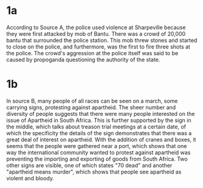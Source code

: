 # 1a
According to Source A, the police used violence at Sharpeville because they were first attacked by mob of Bantu. There was a crowd of 20,000 bantu that surrounded the police station. This mob threw stones and started to close on the police, and furthermore, was the first to fire three shots at the police. The crowd's aggression at the police itself was said to be caused by propoganda questioning the authority of the state.

# 1b
In source B, many people of all races can be seen on a march, some carrying signs, protesting against apartheid. The sheer number and diversity of people suggests that there were many people interested on the issue of Apartheid in South Africa. This is further supported by the sign in the middle, which talks about treason trial meetings at a certain date, of which the specificity the details of the sign demonstrates that there was a great deal of interest on apartheid. With the addition of cranes and boxes, it seems that the people were gathered near a port, which shows that one way the international community wanted to protest against apartheid was preventing the importing and exporting of goods from South Africa. Two other signs are visible, one of which states "70 dead" and another "apartheid means murder", which shows that people see apartheid as violent and bloody. 